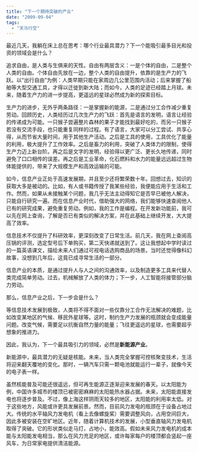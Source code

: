 ```yaml
---
title: "下一个期待突破的产业"
date: "2009-09-04"
tags: 
  - "天马行空"
---
```


最近几天，我躺在床上总在思考：哪个行业最具潜力？下一个能吸引最多目光和投资的领域会是什么？

追求自由，是人类与生俱来的天性。自由有两层含义：一是个体的自由，二是整个人类的自由。个体自由先放在一边，整个人类的自由提升，依靠的是生产力的飞跃。以“出行自由”为例：人类早期只能在家周边几公里范围内活动；后来掌握了船舶等大型交通工具，才得以迁徙到新大陆；而如今，人类的足迹已经踏上月球。未来，随着生产力的进一步提高，更遥远的星球必然成为新的探索目标。

生产力的进步，无外乎两条路径：一是掌握新的能源，二是通过分工合作减少重复劳动。回顾历史，人类经历过几次生产力的飞跃：首先是语言的发明，语言让经验的传递成为可能。一只猴子尝遍整片森林的果子才能找到最好吃的，而另一只猴子若没有交流手段，也只能重复同样的过程。有了语言，大家可以分工尝试、共享心得，从而节省大量时间，用于其他生产活动。之后是工具的使用，工具优化了能量的利用，极大提升了工作效率。之后是畜力的利用，突破了人类体力的限制，使得生产力迈上新台阶。再之后是文字的发明，经验得以更广泛、更长久地传递，同时避免了口口相传的误差。再之后是工业革命，化石燃料和水力的能量远远超过生物体能提供的，带来了大规模生产和高效运输的可能。

如今，信息产业正处于高速发展期，并且至少还将繁荣数十年。回想过去，知识的获取大多是被动的。比如，有人或书籍传授了我某些经验，我便能应用于生活和工作。然而，如果从未接触某个问题，我几乎无法主动得知它是否早已被他人解决，只能自行研究一遍。而在信息产业时代，借助强大的网络，我们能够快速查阅他人已有的研究成果，避免重复劳动。例如，我的工作是编程。在开发新功能前，我可以先在网上查询，了解是否已有类似的解决方案，并在此基础上继续开发，大大提高了效率。

信息技术不仅提升了科研效率，更深刻改变了日常生活。前几天，我在网上查阅高压锅的评测，选定型号后下单购买，第二天快递就送到了。这让我想起中学时读过的一篇英语课文，描绘未来人们通过可视电话选购商品的场景。当时还觉得像科幻故事，没想到几年后，这竟已成寻常生活的一部分。

信息产业的本质，是通过提升人与人之间的沟通效率，以及制造更多工具来代替人类完成简单劳动。过去，机械解放了人类的体力；下一步，人工智能将接管部分脑力劳动。

那么，信息产业之后，下一步会是什么？

等信息技术发展到极致，人类将不得不面对一些仅靠分工合作无法解决的难题，比如改变某地区的气候、移民外星球等。这时，制约生产力发展的瓶颈就会变成能量问题。改变气候，需要足以抗衡自然力量的能量；飞往更遥远的星球，也需要超乎想象的推进力。

因此，我认为，下一个最具吸引力的领域，必然是**新能源产业**。

新能源中，最具潜力的无疑是核能。未来，当人类完全掌握可控核聚变技术，生活将迎来翻天覆地的变化。那时，一辆汽车只需一颗电池就能运行一辈子，就像今天的电子表一样。

虽然核能普及可能还很遥远，但可再生能源正逐渐迎来发展的春天。以太阳能为例，中国许多城市的楼顶已被密密麻麻的太阳能热水器占据。未来，太阳能直接发电也将逐步普及。不过，像上海这样阴雨天较多的地区，太阳能的利用率太低。对于这些地方，风能或许更具发展前景。然而，目前风力发电的瓶颈在于设备占地过大。传统的水平轴风力发电机（看上去像螺旋桨）需要调整风向，占用空间巨大，因此多被安装在空旷地区。近年，随着计算机技术的发展，小型垂直轴风力发电机取得了突破。它的形状类似走马灯，占地小，能效高。假如未来风力发电机的成本能与太阳能发电相当，那么在风力充足的地区，或许每家每户的楼顶都会竖起一座风车，为日常家电提供清洁能源。
